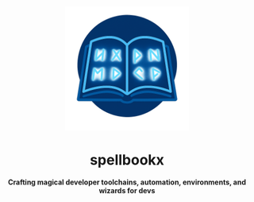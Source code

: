 <p align="center">
  <picture>
    <source media="(prefers-color-scheme: dark)" srcset="../logo.png" />
    <img alt="logo" src="../logo.png" width="250" />
  </picture>
</p>

<h1 align="center">spellbookx</h1>
<p align="center">
  <strong>
    Crafting magical developer toolchains, automation, environments, and wizards for devs
  </strong>
</p>
